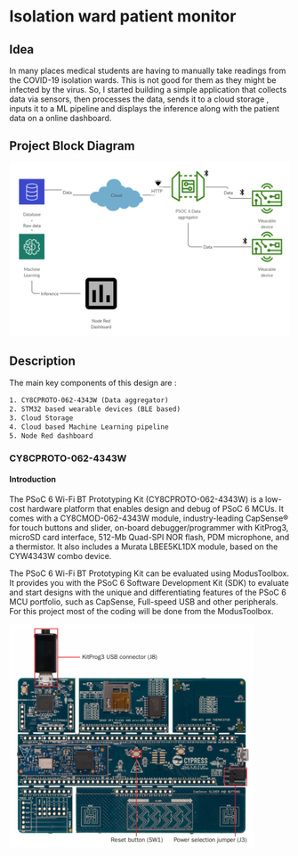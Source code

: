 # Isolation ward patient monitor 

## Idea
In many places medical students are having to manually take readings from the COVID-19 isolation wards. This is not good for them as they might be infected by the virus. So, I started building a simple application that collects data via sensors, then processes the data, sends it to a cloud storage , inputs it to a ML pipeline and displays the inference along with the patient data on a online dashboard. 

## Project Block Diagram
![Screenshot](images/PSOC6des.png)

## Description
The main key components of this design are : 

    1. CY8CPROTO-062-4343W (Data aggregator)
    2. STM32 based wearable devices (BLE based)
    3. Cloud Storage
    4. Cloud based Machine Learning pipeline
    5. Node Red dashboard
    
### CY8CPROTO-062-4343W
#### Introduction

The PSoC 6 Wi-Fi BT Prototyping Kit (CY8CPROTO-062-4343W) is a low-cost hardware platform that enables design and debug of PSoC 6 MCUs. It comes with a CY8CMOD-062-4343W module, industry-leading CapSense® for touch buttons and slider, on-board debugger/programmer with KitProg3, microSD card interface, 512-Mb Quad-SPI NOR flash, PDM microphone, and a thermistor. It also includes a Murata LBEE5KL1DX module, based on the CYW4343W combo device.

The PSoC 6 Wi-Fi BT Prototyping Kit can be evaluated using ModusToolbox. It provides you with the PSoC 6 Software Development Kit (SDK) to evaluate and start designs with the unique and differentiating features of the PSoC 6 MCU portfolio, such as CapSense, Full-speed USB and other peripherals. For this project most of the coding will be done from the ModusToolbox.

![Screenshot](images/PSOC6.png)

